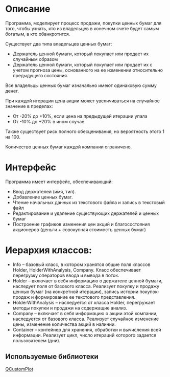 # Описание 
Программа, моделирует процесс продажи, покупки ценных бумаг для того, чтобы узнать, кто из владельцев в конечном счете будет самым богатым, а кто обанкротится. 

Существует два типа владельцев ценных бумаг:
  * Держатель ценной бумаги, который покупает или продает их случайным образом
  * Держатель ценной бумаги, который покупает или продает их с учетом прогноза цены, основанного на ее изменении относительно предыдущего состояния.

Все владельцы ценных бумаг изначально имеют одинаковую сумму денег.

При каждой итерации цена акции может увеличиваться на случайное значение в пределах:
  * От -20% до +10%, если цена на предыдущей итерации упала
  * От -10% до +20% в ином случае.

Также существует риск полного обесценивания, но вероятность этого 1 на 100. 

Количество ценных бумаг каждой компании ограничено.

# Интерфейс
Программа имеет интерфейс, обеспечивающий:
  * Ввод держателей (имя, тип).
  * Добавление ценных бумаг.
  * Чтение начальных данных из текстового файла и запись в текстовый файл
  * Редактирование и удаление существующих держателей и ценных бумаг
  * Построение графиков изменения цен акций и благосостояния акционеров (деньги + совокупная стоимость ценных бумаг)

# Иерархия классов:
  * Info – базовый класс, в котором хранятся общие поля классов Holder, HolderWithAnalysis, Company. Класс обеспечивает перегрузку операторов ввода и вывода в поток.
  * Holder – включает в себя информацию о держателе ценной бумаги, наследует поля от базового класса. Реализует покупку и продажу ценных бумаг (на конкретной итерации), запись истории покупок-продаж и формирование ее текстового представления.
  * HolderWithAnalysis – наследуется от класса Holder, перегружает методы покупки и продажи на содержащие анализ. 
  * Company – включает в себя информацию о акции этой компании, наследуется от базового класса. Реализует случайное изменение цены, изменение количества акций в наличии.
  * Container – контейнер для хранения, обработки и вычисления всей информации. Реализует цикл, число итераций которого задается пользователем (дни). 

## Используемые библиотеки
[QCustomPlot](https://www.qcustomplot.com/)

